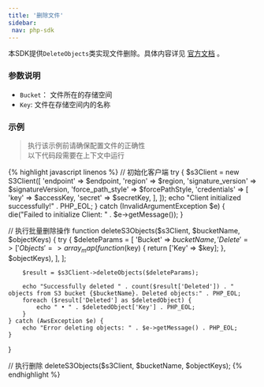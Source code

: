 ```yaml
---
title: '删除文件'
sidebar:
 nav: php-sdk
---
```

本SDK提供`DeleteObjects`类实现文件删除。具体内容详见 [官方文档](https://docs.aws.amazon.com/aws-sdk-php/v3/api/api-s3-2006-03-01.html#deleteobjects) 。




### 参数说明
- `Bucket`： 文件所在的存储空间
- `Key`: 文件在存储空间内的名称



### 示例
> 执行该示例前请确保配置文件的正确性<br>以下代码段需要在上下文中运行

<div class="copyable" markdown="1">
{% highlight javascript linenos %}
// 初始化客户端
try {
    $s3Client = new S3Client([
        'endpoint' => $endpoint,
        'region' => $region,
        'signature_version' => $signatureVersion,
        'force_path_style' => $forcePathStyle,
        'credentials' => [
            'key' => $accessKey,
            'secret' => $secretKey,
        ],
    ]);
    echo "Client initialized successfully!" . PHP_EOL;
} catch (InvalidArgumentException $e) {
    die("Failed to initialize Client: " . $e->getMessage());
}

// 执行批量删除操作
function deleteS3Objects($s3Client, $bucketName, $objectKeys)
{
    try {
        $deleteParams = [
            'Bucket' => $bucketName,
            'Delete' => [
                'Objects' => array_map(function ($key) {
                    return ['Key' => $key];
                }, $objectKeys),
            ],
        ];

        $result = $s3Client->deleteObjects($deleteParams);

        echo "Successfully deleted " . count($result['Deleted']) . " objects from S3 bucket {$bucketName}. Deleted objects:" . PHP_EOL;
        foreach ($result['Deleted'] as $deletedObject) {
            echo " • " . $deletedObject['Key'] . PHP_EOL;
        }
    } catch (AwsException $e) {
        echo "Error deleting objects: " . $e->getMessage() . PHP_EOL;
    }
}

// 执行删除
deleteS3Objects($s3Client, $bucketName, $objectKeys);
{% endhighlight %}
</div>
